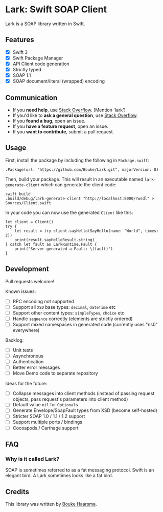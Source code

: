 Lark: Swift SOAP Client
=======================

Lark is a SOAP library written in Swift.

## Features

* [x] Swift 3
* [x] Swift Package Manager 
* [x] API Client code generation
* [x] Strictly typed
* [x] SOAP 1.1
* [x] SOAP document/literal (wrapped) encoding

## Communication

- If you **need help**, use [Stack Overflow](http://stackoverflow.com/search?q=%5Bswift%5D+lark). (Mention 'lark')
- If you'd like to **ask a general question**, use [Stack Overflow](http://stackoverflow.com/search?q=%5Bswift%5D+lark).
- If you **found a bug**, open an issue.
- If you **have a feature request**, open an issue.
- If you **want to contribute**, submit a pull request.

## Usage

First, install the package by including the following in `Package.swift`:

    .Package(url: "https://github.com/Bouke/Lark.git", majorVersion: 0)

Then, build your package. This will result in an executable named `lark-generate-client` which can generate the client code:

    swift build
    .build/debug/lark-generate-client "http://localhost:8000/?wsdl" > Sources/Client.swift

In your code you can now use the generated `Client` like this:

    let client = Client()
    try {
        let result = try client.sayHello(SayHello(name: "World", times: 2))
        print(result.sayHelloResult.string)
    } catch let fault as LarkRuntime.Fault {
        print("Server generated a Fault: \(fault)")
    }

## Development

Pull requests welcome!

Known issues:

* [ ] RPC encoding not supported
* [ ] Support all `XSD` base types: `decimal`, `dateTime` etc
* [ ] Support other content types: `simpleTypes`, `choice` etc
* [ ] Handle `sequence` correctly (elements are strictly ordered)
* [ ] Support mixed namespaces in generated code (currently uses "ns0" everywhere)

Backlog:

* [ ] Unit tests
* [ ] Asynchronous
* [ ] Authentication
* [ ] Better error messages
* [ ] Move Demo code to separate repository

Ideas for the future:

* [ ] Collapse messages into client methods (instead of passing request objects, pass request's parameters into client method)
* [ ] Default value `nil` for `Optional`s
* [ ] Generate Envelope/SoapFault types from XSD (become self-hosted)
* [ ] Stricter SOAP 1.0 / 1.1 / 1.2 support
* [ ] Support multiple ports / bindings
* [ ] Cocoapods / Carthage support

## FAQ

### Why is it called Lark?

SOAP is sometimes referred to as a fat messaging protocol. Swift is an elegant bird. A Lark sometimes looks like a fat bird.

## Credits

This library was written by [Bouke Haarsma](https://twitter.com/BoukeHaarsma).
